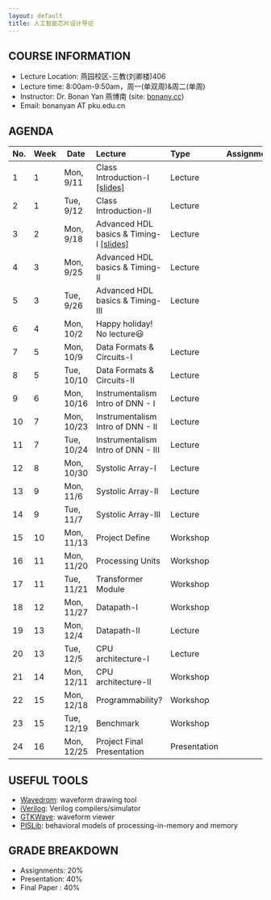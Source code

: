 ```yaml
---
layout: default
title: 人工智能芯片设计导论
---
```


## COURSE INFORMATION

- Lecture Location: 燕园校区-三教(刘卿楼)406
- Lecture time:	8:00am-9:50am，周一(单双周)&周二(单周)
- Instructor: Dr. Bonan Yan 燕博南 (site: [bonany.cc](https://bonany.cc))
- Email:	bonanyan AT pku.edu.cn

## AGENDA

| No. | Week | Date       | Lecture                                                                   | Type         | Assignment |
| --- | ---- | ---------- | :------------------------------------------------------------------------ | :----------- | ---------- |
| 1   | 1    | Mon, 9/11  | Class Introduction-I [\[slides\]](/assets/lec/Lec1_intro.pdf)             | Lecture      |            |
| 2   | 1    | Tue, 9/12  | Class Introduction-II                                                     | Lecture      |            |
| 3   | 2    | Mon, 9/18  | Advanced HDL basics & Timing-I [\[slides\]](/assets/lec/Lec2_verilog.pdf) | Lecture      |            |
| 4   | 3    | Mon, 9/25  | Advanced HDL basics & Timing-II                                           | Lecture      |            |
| 5   | 3    | Tue, 9/26  | Advanced HDL basics & Timing-III                                          | Lecture      |            |
| 6   | 4    | Mon, 10/2  | Happy holiday! No lecture😃                                              |              |            |
| 7   | 5    | Mon, 10/9  | Data Formats & Circuits-I                                                 | Lecture      |            |
| 8   | 5    | Tue, 10/10 | Data Formats & Circuits-II                                                | Lecture      |            |
| 9   | 6    | Mon, 10/16 | Instrumentalism Intro of DNN - I                                          | Lecture      |            |
| 10  | 7    | Mon, 10/23 | Instrumentalism Intro of DNN - II                                         | Lecture      |            |
| 11  | 7    | Tue, 10/24 | Instrumentalism Intro of DNN - III                                        | Lecture      |            |
| 12  | 8    | Mon, 10/30 | Systolic Array-I                                                          | Lecture      |            |
| 13  | 9    | Mon, 11/6  | Systolic Array-II                                                         | Lecture      |            |
| 14  | 9    | Tue, 11/7  | Systolic Array-III                                                        | Lecture      |            |
| 15  | 10   | Mon, 11/13 | Project Define                                                            | Workshop     |            |
| 16  | 11   | Mon, 11/20 | Processing Units                                                          | Workshop     |            |
| 17  | 11   | Tue, 11/21 | Transformer Module                                                        | Workshop     |            |
| 18  | 12   | Mon, 11/27 | Datapath-I                                                                | Workshop     |            |
| 19  | 13   | Mon, 12/4  | Datapath-II                                                               | Lecture      |            |
| 20  | 13   | Tue, 12/5  | CPU architecture-I                                                        | Lecture      |            |
| 21  | 14   | Mon, 12/11 | CPU architecture-II                                                       | Workshop     |            |
| 22  | 15   | Mon, 12/18 | Programmability?                                                          | Workshop     |            |
| 23  | 15   | Tue, 12/19 | Benchmark                                                                 | Workshop     |            |
| 24  | 16   | Mon, 12/25 | Project Final Presentation                                                | Presentation |            |

## USEFUL TOOLS

- [Wavedrom](https://wavedrom.com): waveform drawing tool
- [iVerilog](https://github.com/steveicarus/iverilog): Verilog compilers/simulator
- [GTKWave](https://gtkwave.sourceforge.net): waveform viewer
- [PISLib](https://bonany.gitlab.io/pis/): behavioral models of processing-in-memory and memory


## GRADE BREAKDOWN

- Assignments: 20%
- Presentation: 40%
- Final Paper : 40%
